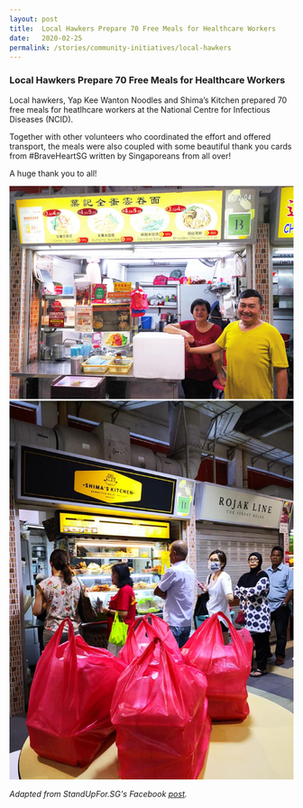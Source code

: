 ```yaml
---
layout: post
title:  Local Hawkers Prepare 70 Free Meals for Healthcare Workers
date:   2020-02-25
permalink: /stories/community-initiatives/local-hawkers
---
```


### Local Hawkers Prepare 70 Free Meals for Healthcare Workers

Local hawkers, Yap Kee Wanton Noodles and Shima’s Kitchen prepared 70 free meals for heatlhcare workers at the National Centre for Infectious Diseases (NCID).

Together with other volunteers who coordinated the effort and offered transport, the meals were also coupled with some beautiful thank you cards from #BraveHeartSG written by Singaporeans from all over!

A huge thank you to all!

![StandUpFor.SG1](/images/stories/SUSG.jpg/)
![StandUpFor.SG2](/images/stories/SUSG2.jpg/)

_Adapted from StandUpFor.SG's Facebook [post](https://www.facebook.com/StandUpForSG/posts/2706421732728690)._
